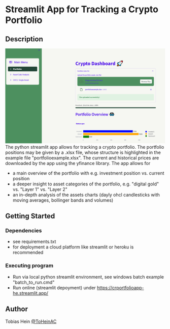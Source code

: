 # Streamlit App for Tracking a Crypto Portfolio

## Description

![example image](crportfolioapp_example.PNG)
The python streamlit app allows for tracking a crypto portfolio. 
The portfolio positions may be given by a .xlsx file, whose structure is highlighted in the example file "portfolioexample.xlsx".
The current and historical prices are downloaded by the app using the yfinance library.
The app allows for 
* a main overview of the portfolio with e.g. investment position vs. current position
* a deeper insight to asset categories of the portfolio, e.g. "digital gold" vs. "Layer 1" vs. "Layer 2"
* an in-depth analysis of the assets charts (dayly ohcl candlesticks with moving averages, bollinger bands and volumes)

## Getting Started

### Dependencies

* see requirements.txt
* for deployment a cloud platform like streamlit or heroku is recommended

### Executing program

* Run via local python streamlit environment, see windows batch example "batch_to_run.cmd"
* Run online (streamlit depoyment) under https://crportfolioapp-he.streamlit.app/

## Author

Tobias Hein [@ToHeinAC](https://github.com/ToHeinAC/crportfolioapp)